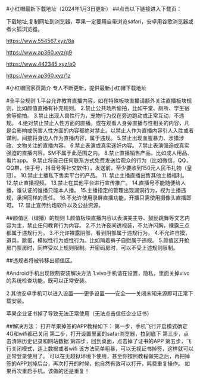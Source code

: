 #小红帽最新下载地址（2024年1月3日更新）
##点击以下链接进入下载页：

下载地址,复制网址到浏览器，苹果一定要用自带浏览safari，安卓用谷歌浏览器或者火狐浏览器。 

https://www.554567.xyz/8a

https://www.ap360.xyz/q9

https://www.442345.xyz/e0

https://www.ap360.xyz/1z

#小红帽回家页简介
专人不断更新，提供最新小红帽下载地址


#全平台规则
1.平台允许教育直播内容，如在特殊板块直播请额外关注直播板块规则，比如颜值直播有补充规则。
2.禁止公共场所偷拍，比如午堂、厕所、学生宿舍等偷拍。
3.禁止出现人兽性行为，宠物行为仅在旁边跑动或正常互动，不违规。
4.绝对禁止禁止人性方面的直播。或在观看人身旁直播与性相关的内容，凡是会影响或伤害人性方面的内容都绝对禁止。以禁止人作为直播内容引人入胜或者谋利，间接将身边人作为直播内容，属于违规。
5.禁止出现血腥暴力、涉猎涉政、文物关注的直播内容。
6.禁止表演或真实迷奸内容。
7.禁止表演强迫或真实强迫的直播内容。SM不属于此范围之内。
8.禁止直播销售产品。比如成人用品、看片app。
9.禁止将自己任何联系方式免费发送给观众的行为（比如微信，QQ，QQ群，快手号，抖音号等社交软件），发送前，至少要收到150元人民币礼物（皇冠）。
10.禁止主播私下售卖平台的产品。
11. 禁止主播直播出售其他主播福利。
12.禁止直播视频。
13.禁止在其他平台进行宣传推广。
14.直播号不能随便给人播，谁认证的谁播只能本人播。
15.主播指定的管理出现漏洞行为，视为主播违规，承担同样的责任。
16.不允许使用录屏直播功能，开播只需使用摄像头直播即可。
17. 禁止宣传约炮软件以及公益资源。

##颜值区（绿播）的规则
1.颜值板块直播内容以表演美主导、鼓励跳舞等文艺内容为主，禁止任何教育行为内容。
2.不允许夜间透视装，不允许闪胸，裸露三点都属于违规行为。
3.不允许裸露阴部，看到阴部属于违规行为。
4.不允许自摸，道具，跳蛋，模拟性行为或性行为。比如隔着裤子自慰属于违规。
5.颜值区开抢房门票房时，同样受以上规则限制。开密码房时，可以不受上述规则限制。

##违规者将被转移出颜值区。

#Android手机出现限制安装解决方法
1.vivo手机请在设置，隐私，里面关掉vivo的系统检查功能，既可以正常安装。

2.其他安卓手机可以进入设置——更多设置——安全——关闭未知来源即可正常下载安装。

苹果企业证书掉了导致无法正常使用（无法点击信任企业证书）

##解决方法：
打开苹果掉签的APP教程如下：
第一步，手机飞行开启模式确定4G和wifi都已关闭
第二步，打开设置里面的safar浏览器，拉到底下
第三步，点击清除历史记录和网站数据
第四步，回到桌面，点击掉了证书的APP
第五步，飞行关闭模式，连上数据或者wifi
该方法简单粗暴，可以无视证书掉签，这样就可以正常登录使用了。
可以在无越狱环境下使用，甚至你按照教程做完之后，再把掉签的APP划掉后台，再次打开的时候，他自然有效可以打开，耗费重复操作。
如果再次重启手机，该做的还是重复！
